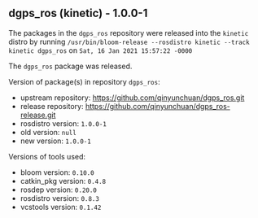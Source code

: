 ## dgps_ros (kinetic) - 1.0.0-1

The packages in the `dgps_ros` repository were released into the `kinetic` distro by running `/usr/bin/bloom-release --rosdistro kinetic --track kinetic dgps_ros` on `Sat, 16 Jan 2021 15:57:22 -0000`

The `dgps_ros` package was released.

Version of package(s) in repository `dgps_ros`:

- upstream repository: https://github.com/qinyunchuan/dgps_ros.git
- release repository: https://github.com/qinyunchuan/dgps_ros-release.git
- rosdistro version: `1.0.0-1`
- old version: `null`
- new version: `1.0.0-1`

Versions of tools used:

- bloom version: `0.10.0`
- catkin_pkg version: `0.4.8`
- rosdep version: `0.20.0`
- rosdistro version: `0.8.3`
- vcstools version: `0.1.42`


